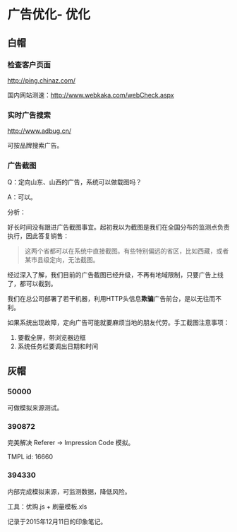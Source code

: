 # 广告优化- 优化

## 白帽

### 检查客户页面

http://ping.chinaz.com/

国内网站测速：http://www.webkaka.com/webCheck.aspx

### 实时广告搜索

http://www.adbug.cn/

可按品牌搜索广告。

### 广告截图

Q：定向山东、山西的广告，系统可以做载图吗？

A：可以。

分析：

好长时间没有跟进广告截图事宜。起初我以为截图是我们在全国分布的监测点负责执行，因此答复销售：

> 这两个省都可以在系统中直接截图。有些特别偏远的省区，比如西藏，或者某市县级定向，无法截图。

经过深入了解，我们目前的广告截图已经升级，不再有地域限制，只要广告上线了，都可以截到。

我们在总公司部署了若干机器，利用HTTP头信息**欺骗**广告前台，是以无往而不利。

如果系统出现故障，定向广告可能就要麻烦当地的朋友代劳。手工截图注意事项：

1. 要截全屏，带浏览器边框
2. 系统任务栏要调出日期和时间


## 灰帽

### 50000

可做模拟来源测试。

### 390872

完美解决 Referer → Impression Code 模拟。

TMPL id: 16660

### 394330

内部完成模拟来源，可监测数据，降低风险。

工具：优购.js + 刷量模板.xls

记录于2015年12月11日的印象笔记。